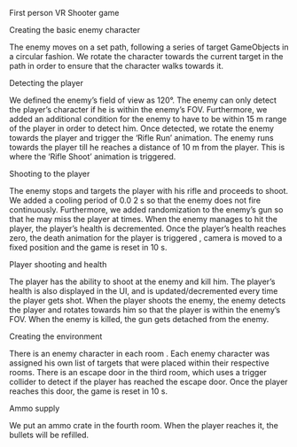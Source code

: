 First person VR Shooter game

Creating the basic enemy character

The enemy moves on a set path, following a series of target GameObjects in a circular fashion. We rotate the character towards the current target in the path in order to ensure that the character walks towards it.

Detecting the player

We defined the enemy’s field of view as 120°. The enemy can only detect the player’s character if he is within the enemy’s FOV. Furthermore, we added an additional condition for the enemy to have to be within 15 m range of the player in order to detect him. Once detected, we rotate the enemy towards the player and trigger the ‘Rifle Run’ animation. The enemy runs towards the player till he reaches a distance of 10 m from the player. This is where the ‘Rifle Shoot’ animation is triggered.

Shooting to the player

The enemy stops and targets the player with his rifle and proceeds to shoot. We added a cooling period of 0.0 2 s so that the enemy does not fire continuously. Furthermore, we added randomization to the enemy’s gun so that he may miss the player at times. When the enemy manages to hit the player, the player’s health is decremented. Once the player’s health reaches zero, the death animation for the player is triggered , camera is moved to a fixed position and the game is reset in 10 s.

Player shooting and health

The player has the ability to shoot at the enemy and kill him. The player’s health is also displayed in the UI, and is updated/decremented every time the player gets shot. When the player shoots the enemy, the enemy detects the player and rotates towards him so that the player is within the enemy’s FOV. When the enemy is killed, the gun gets detached from the enemy.

Creating the environment

There is an enemy character in each room . Each enemy character was assigned his own list of targets that were placed within their respective rooms. There is an escape door in the third room, which uses a trigger collider to detect if the player has reached the escape door. Once the player reaches this door, the game is reset in 10 s.

Ammo supply

We put an ammo crate in the fourth room. When the player reaches it, the bullets will be refilled.
